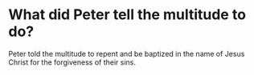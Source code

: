 # What did Peter tell the multitude to do?

Peter told the multitude to repent and be baptized in the name of Jesus Christ for the forgiveness of their sins.
